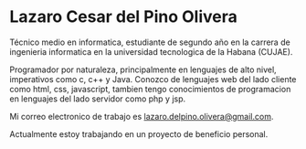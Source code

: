  # Lazaro Cesar del Pino Olivera

 Técnico medio en informatica, estudiante de 
 segundo año en la carrera de ingenieria 
 informatica en la universidad tecnologica 
 de la Habana (CUJAE).

 Programador por naturaleza, principalmente en 
 lenguajes de alto nivel, imperativos como c,
 c++ y Java. Conozco de lenguajes web del lado
 cliente como html, css, javascript, tambien 
 tengo conocimientos de programacion en lenguajes
 del lado servidor como php y jsp.

 Mi correo electronico de trabajo es 
 lazaro.delpino.olivera@gmail.com.

 Actualmente estoy trabajando en un proyecto de 
 beneficio personal.


<!--
**ldelpino/ldelpino** is a ✨ _special_ ✨ repository because its `README.md` (this file) appears on your GitHub profile.

Here are some ideas to get you started:


- 🌱 I’m currently learning ...
- 👯 I’m looking to collaborate on ...
- 🤔 I’m looking for help with ...
- 💬 Ask me about ...
- 📫 How to reach me: ...
- 😄 Pronouns: ...
- ⚡ Fun fact: ...
-->
